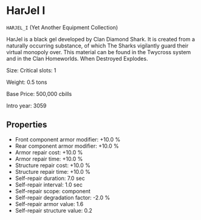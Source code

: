 # HarJel I

`HARJEL_I` (Yet Another Equipment Collection)

HarJel is a black gel developed by Clan Diamond Shark. It is created from a naturally occurring substance, of which The Sharks vigilantly guard their virtual monopoly over. This material can be found in the Twycross system and in the Clan Homeworlds. When Destroyed Explodes.

Size: Critical slots: 1

Weight: 0.5 tons

Base Price: 500,000 cbills

Intro year: 3059

## Properties
* Front component armor modifier: +10.0 %
* Rear component armor modifier: +10.0 %
* Armor repair cost: +10.0 %
* Armor repair time: +10.0 %
* Structure repair cost: +10.0 %
* Structure repair time: +10.0 %
* Self-repair duration: 7.0 sec
* Self-repair interval: 1.0 sec
* Self-repair scope: component 
* Self-repair degradation factor: -2.0 %
* Self-repair armor value: 1.6 
* Self-repair structure value: 0.2 
